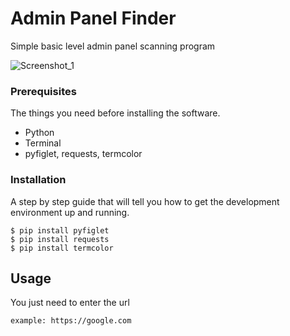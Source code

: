 # Admin Panel Finder

Simple basic level admin panel scanning program

![Screenshot_1](https://user-images.githubusercontent.com/32311900/220093865-03161df1-887e-4232-8c32-877444f78317.png)

### Prerequisites

The things you need before installing the software.

* Python
* Terminal
* pyfiglet, requests, termcolor

### Installation

A step by step guide that will tell you how to get the development environment up and running.

```
$ pip install pyfiglet
$ pip install requests
$ pip install termcolor
```

## Usage

You just need to enter the url

```
example: https://google.com
```


